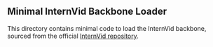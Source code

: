 ## Minimal InternVid Backbone Loader

This directory contains minimal code to load the InternVid backbone, sourced from the official [InternVid repository](https://github.com/OpenGVLab/InternVideo/tree/main/Data/InternVid).
